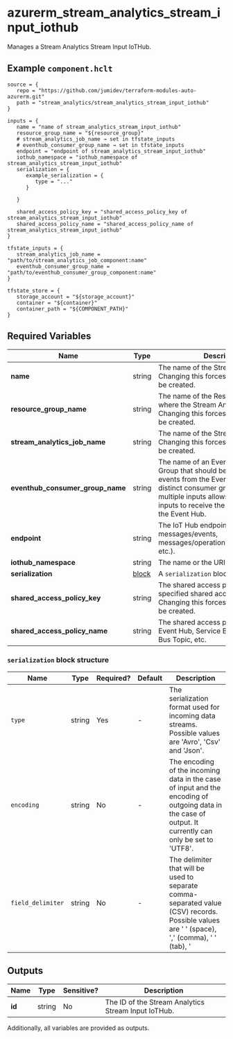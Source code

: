# azurerm_stream_analytics_stream_input_iothub

Manages a Stream Analytics Stream Input IoTHub.

## Example `component.hclt`

```hcl
source = {
   repo = "https://github.com/jumidev/terraform-modules-auto-azurerm.git" 
   path = "stream_analytics/stream_analytics_stream_input_iothub" 
}

inputs = {
   name = "name of stream_analytics_stream_input_iothub" 
   resource_group_name = "${resource_group}" 
   # stream_analytics_job_name → set in tfstate_inputs
   # eventhub_consumer_group_name → set in tfstate_inputs
   endpoint = "endpoint of stream_analytics_stream_input_iothub" 
   iothub_namespace = "iothub_namespace of stream_analytics_stream_input_iothub" 
   serialization = {
      example_serialization = {
         type = "..."   
      }
  
   }
 
   shared_access_policy_key = "shared_access_policy_key of stream_analytics_stream_input_iothub" 
   shared_access_policy_name = "shared_access_policy_name of stream_analytics_stream_input_iothub" 
}

tfstate_inputs = {
   stream_analytics_job_name = "path/to/stream_analytics_job_component:name" 
   eventhub_consumer_group_name = "path/to/eventhub_consumer_group_component:name" 
}

tfstate_store = {
   storage_account = "${storage_account}" 
   container = "${container}" 
   container_path = "${COMPONENT_PATH}" 
}

```

## Required Variables

| Name | Type |  Description |
| ---- | --------- |  ----------- |
| **name** | string |  The name of the Stream Input IoTHub. Changing this forces a new resource to be created. | 
| **resource_group_name** | string |  The name of the Resource Group where the Stream Analytics Job exists. Changing this forces a new resource to be created. | 
| **stream_analytics_job_name** | string |  The name of the Stream Analytics Job. Changing this forces a new resource to be created. | 
| **eventhub_consumer_group_name** | string |  The name of an Event Hub Consumer Group that should be used to read events from the Event Hub. Specifying distinct consumer group names for multiple inputs allows each of those inputs to receive the same events from the Event Hub. | 
| **endpoint** | string |  The IoT Hub endpoint to connect to (ie. messages/events, messages/operationsMonitoringEvents, etc.). | 
| **iothub_namespace** | string |  The name or the URI of the IoT Hub. | 
| **serialization** | [block](#serialization-block-structure) |  A `serialization` block. | 
| **shared_access_policy_key** | string |  The shared access policy key for the specified shared access policy. Changing this forces a new resource to be created. | 
| **shared_access_policy_name** | string |  The shared access policy name for the Event Hub, Service Bus Queue, Service Bus Topic, etc. | 

### `serialization` block structure

| Name | Type | Required? | Default | Description |
| ---- | ---- | --------- | ------- | ----------- |
| `type` | string | Yes | - | The serialization format used for incoming data streams. Possible values are 'Avro', 'Csv' and 'Json'. |
| `encoding` | string | No | - | The encoding of the incoming data in the case of input and the encoding of outgoing data in the case of output. It currently can only be set to 'UTF8'. |
| `field_delimiter` | string | No | - | The delimiter that will be used to separate comma-separated value (CSV) records. Possible values are ' ' (space), ',' (comma), '	' (tab), '|' (pipe) and ';'. |



## Outputs

| Name | Type | Sensitive? | Description |
| ---- | ---- | --------- | --------- |
| **id** | string | No  | The ID of the Stream Analytics Stream Input IoTHub. | 

Additionally, all variables are provided as outputs.
